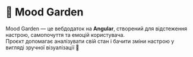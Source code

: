 # 🌿 Mood Garden

Mood Garden — це вебдодаток на **Angular**, створений для відстеження настрою, самопочуття та емоцій користувача.  
Проєкт допомагає аналізувати свій стан і бачити зміни настрою у вигляді зручної візуалізації 🌸